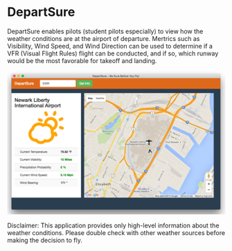 # DepartSure

DepartSure enables pilots (student pilots especially) to view how the weather conditions are at the airport of departure. Mertrics such as Visibility, Wind Speed, and Wind Direction can be used to determine if a VFR (Visual Flight Rules) flight can be conducted, and if so, which runway would be the most favorable for takeoff and landing. 


![alt tag](https://github.com/pothurajusai/DepartSure/blob/master/DepartSureScreenshot.png)

Disclaimer: This application provides only high-level information about the weather conditions. Please double check with other weather sources before making the decision to fly.
